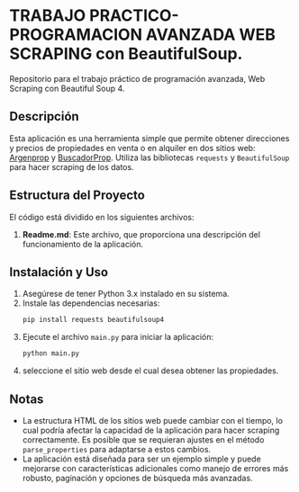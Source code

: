 # TRABAJO PRACTICO-PROGRAMACION AVANZADA WEB SCRAPING con BeautifulSoup.
Repositorio para el trabajo práctico de programación avanzada, Web Scraping con Beautiful Soup 4.


## Descripción

Esta aplicación es una herramienta simple que permite obtener direcciones y precios de propiedades en venta o en alquiler en dos sitios web: [Argenprop](https://www.argenprop.com/) y [BuscadorProp](https://www.buscadorprop.com.ar/). Utiliza las bibliotecas `requests` y `BeautifulSoup` para hacer scraping de los datos.

## Estructura del Proyecto

El código está dividido en los siguientes archivos:

1. **Readme.md**: Este archivo, que proporciona una descripción del funcionamiento de la aplicación.

## Instalación y Uso

1. Asegúrese de tener Python 3.x instalado en su sistema.
2. Instale las dependencias necesarias:
    ```sh
    pip install requests beautifulsoup4
    ```
3. Ejecute el archivo `main.py` para iniciar la aplicación:
    ```sh
    python main.py
    ```
4. seleccione el sitio web desde el cual desea obtener las propiedades.

## Notas

- La estructura HTML de los sitios web puede cambiar con el tiempo, lo cual podría afectar la capacidad de la aplicación para hacer scraping correctamente. Es posible que se requieran ajustes en el método `parse_properties` para adaptarse a estos cambios.
- La aplicación está diseñada para ser un ejemplo simple y puede mejorarse con características adicionales como manejo de errores más robusto, paginación y opciones de búsqueda más avanzadas.
